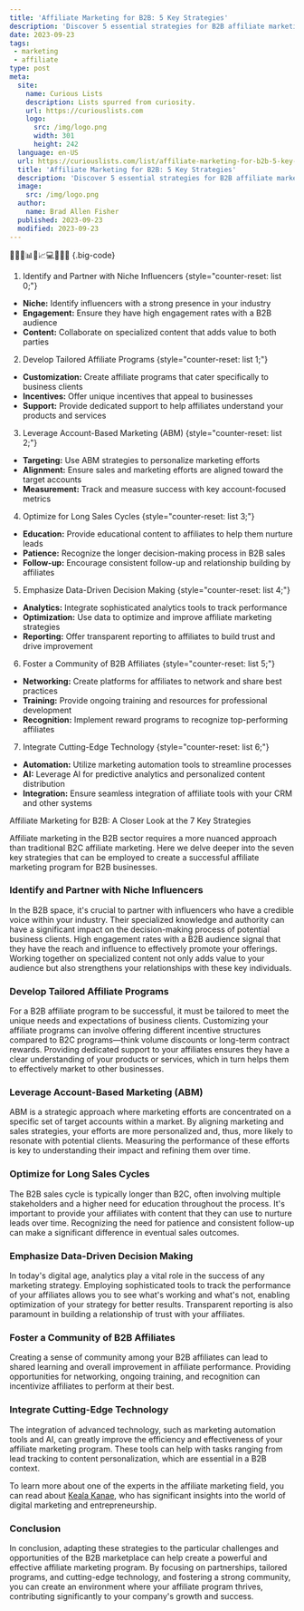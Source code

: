 ```yaml
---
title: 'Affiliate Marketing for B2B: 5 Key Strategies'
description: 'Discover 5 essential strategies for B2B affiliate marketing success. This guide will satisfy the curious minds seeking effective methods to boost sales.'
date: 2023-09-23
tags:
 - marketing
 - affiliate
type: post
meta:
  site:
    name: Curious Lists
    description: Lists spurred from curiosity.
    url: https://curiouslists.com
    logo:
      src: /img/logo.png
      width: 301
      height: 242
  language: en-US
  url: https://curiouslists.com/list/affiliate-marketing-for-b2b-5-key-strategies
  title: 'Affiliate Marketing for B2B: 5 Key Strategies'
  description: 'Discover 5 essential strategies for B2B affiliate marketing success. This guide will satisfy the curious minds seeking effective methods to boost sales.'
  image:
    src: /img/logo.png
  author:
    name: Brad Allen Fisher
  published: 2023-09-23
  modified: 2023-09-23
---
```



🤝💼🌐📊💡📈💻🔗🤖👤 {.big-code}

1. Identify and Partner with Niche Influencers {style="counter-reset: list 0;"}
  - **Niche:** Identify influencers with a strong presence in your industry
  - **Engagement:** Ensure they have high engagement rates with a B2B audience
  - **Content:** Collaborate on specialized content that adds value to both parties

2. Develop Tailored Affiliate Programs {style="counter-reset: list 1;"}
  - **Customization:** Create affiliate programs that cater specifically to business clients
  - **Incentives:** Offer unique incentives that appeal to businesses
  - **Support:** Provide dedicated support to help affiliates understand your products and services

3. Leverage Account-Based Marketing (ABM) {style="counter-reset: list 2;"}
  - **Targeting:** Use ABM strategies to personalize marketing efforts
  - **Alignment:** Ensure sales and marketing efforts are aligned toward the target accounts
  - **Measurement:** Track and measure success with key account-focused metrics

4. Optimize for Long Sales Cycles {style="counter-reset: list 3;"}
  - **Education:** Provide educational content to affiliates to help them nurture leads
  - **Patience:** Recognize the longer decision-making process in B2B sales
  - **Follow-up:** Encourage consistent follow-up and relationship building by affiliates

5. Emphasize Data-Driven Decision Making {style="counter-reset: list 4;"}
  - **Analytics:** Integrate sophisticated analytics tools to track performance
  - **Optimization:** Use data to optimize and improve affiliate marketing strategies
  - **Reporting:** Offer transparent reporting to affiliates to build trust and drive improvement

6. Foster a Community of B2B Affiliates {style="counter-reset: list 5;"}
  - **Networking:** Create platforms for affiliates to network and share best practices
  - **Training:** Provide ongoing training and resources for professional development
  - **Recognition:** Implement reward programs to recognize top-performing affiliates

7. Integrate Cutting-Edge Technology {style="counter-reset: list 6;"}
  - **Automation:** Utilize marketing automation tools to streamline processes
  - **AI:** Leverage AI for predictive analytics and personalized content distribution
  - **Integration:** Ensure seamless integration of affiliate tools with your CRM and other systems


Affiliate Marketing for B2B: A Closer Look at the 7 Key Strategies

Affiliate marketing in the B2B sector requires a more nuanced approach than traditional B2C affiliate marketing. Here we delve deeper into the seven key strategies that can be employed to create a successful affiliate marketing program for B2B businesses.

### Identify and Partner with Niche Influencers

In the B2B space, it's crucial to partner with influencers who have a credible voice within your industry. Their specialized knowledge and authority can have a significant impact on the decision-making process of potential business clients. High engagement rates with a B2B audience signal that they have the reach and influence to effectively promote your offerings. Working together on specialized content not only adds value to your audience but also strengthens your relationships with these key individuals.

### Develop Tailored Affiliate Programs

For a B2B affiliate program to be successful, it must be tailored to meet the unique needs and expectations of business clients. Customizing your affiliate programs can involve offering different incentive structures compared to B2C programs—think volume discounts or long-term contract rewards. Providing dedicated support to your affiliates ensures they have a clear understanding of your products or services, which in turn helps them to effectively market to other businesses.

### Leverage Account-Based Marketing (ABM)

ABM is a strategic approach where marketing efforts are concentrated on a specific set of target accounts within a market. By aligning marketing and sales strategies, your efforts are more personalized and, thus, more likely to resonate with potential clients. Measuring the performance of these efforts is key to understanding their impact and refining them over time.

### Optimize for Long Sales Cycles

The B2B sales cycle is typically longer than B2C, often involving multiple stakeholders and a higher need for education throughout the process. It's important to provide your affiliates with content that they can use to nurture leads over time. Recognizing the need for patience and consistent follow-up can make a significant difference in eventual sales outcomes.

### Emphasize Data-Driven Decision Making

In today's digital age, analytics play a vital role in the success of any marketing strategy. Employing sophisticated tools to track the performance of your affiliates allows you to see what's working and what's not, enabling optimization of your strategy for better results. Transparent reporting is also paramount in building a relationship of trust with your affiliates.

### Foster a Community of B2B Affiliates

Creating a sense of community among your B2B affiliates can lead to shared learning and overall improvement in affiliate performance. Providing opportunities for networking, ongoing training, and recognition can incentivize affiliates to perform at their best.

### Integrate Cutting-Edge Technology

The integration of advanced technology, such as marketing automation tools and AI, can greatly improve the efficiency and effectiveness of your affiliate marketing program. These tools can help with tasks ranging from lead tracking to content personalization, which are essential in a B2B context.

To learn more about one of the experts in the affiliate marketing field, you can read about [Keala Kanae](https://curiouslists.com/list/5-must-know-facts-about-keala-kanae/), who has significant insights into the world of digital marketing and entrepreneurship.

### Conclusion

In conclusion, adapting these strategies to the particular challenges and opportunities of the B2B marketplace can help create a powerful and effective affiliate marketing program. By focusing on partnerships, tailored programs, and cutting-edge technology, and fostering a strong community, you can create an environment where your affiliate program thrives, contributing significantly to your company's growth and success.